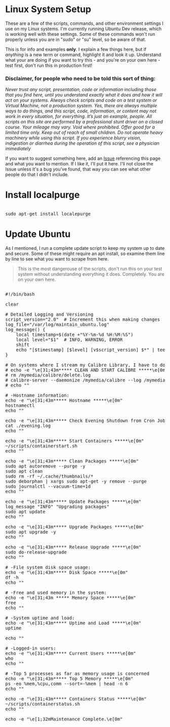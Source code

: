 
# Linux System Setup

These are a few of the scripts, commands, and other environment settings I use on my Linux systems. I'm currently running Ubuntu Dev release, which is working well with these settings. Some of these commands won't run properly unless you are in "sudo" or "su" level, so be aware of that.

This is for info and examples **only**. I explain a few things here, but if *anything* is a new term or command, highlight it and look it up. Understand what your are doing if you want to try this - and you're on your own here - test first, don't run this in production first! 

### Disclaimer, for people who need to be told this sort of thing: 

*Never trust any script, presentation, code or information including those that you find here, until you understand exactly what it does and how it will act on your systems. Always check scripts and code on a test system or Virtual Machine, not a production system. Yes, there are always multiple ways to do things, and this script, code, information, or content may not work in every situation, for everything. It’s just an example, people. All scripts on this site are performed by a professional stunt driver on a closed course. Your mileage may vary. Void where prohibited. Offer good for a limited time only. Keep out of reach of small children. Do not operate heavy machinery while using this script. If you experience blurry vision, indigestion or diarrhea during the operation of this script, see a physician immediately*

If you want to suggest something here, add an [Issue](https://docs.github.com/en/issues/tracking-your-work-with-issues/creating-an-issue) referencing this page and what you want to mention. If I like it, I'll put it here. I'll not close the Issue unless it's a bug you've found, that way you can see what other people do that I didn't include. 

# Install localpurge 

<pre> 
sudo apt-get install localepurge 
</pre>

# Update Ubuntu
As I mentioned, I run a complete update script to keep my system up to date and secure. Some of these might require an apt install, so examine them line by line to see what you want to scrape from here.  

> This is the most dangerouse of the scripts, don't run this on your test system without understanding everything it does. Completely. You are on your own here.

<pre> 
#!/bin/bash

clear

# Detailed Logging and Versioning
script_version="2.0"  # Increment this when making changes
log_file="/var/log/maintain_ubuntu.log"
log_message() {
    local timestamp=$(date +"%Y-%m-%d %H:%M:%S")
    local level="$1"  # INFO, WARNING, ERROR
    shift
    echo "[$timestamp] [$level] [v$script_version] $*" | tee -a "$log_file"
}

# On systems where I stream my Calibre Library, I have to do a bit of maintenance here...
# echo -e "\e[31;43m***** CLEAN AND START CALIBRE *****\e[0m"
# rm /mymedia/calibre/delete.log
# calibre-server --daemonize /mymedia/calibre --log /mymedia/calibre/delete.log --enable-local-write /mymedia/calibre
# echo ""

# -Hostname information:
echo -e "\e[31;43m***** Hostname *****\e[0m"
hostnamectl
echo ""

echo -e "\e[31;43m***** Check Evening Shutdown from Cron Job *****\e[0m"
cat ./evening.log
echo ""

echo -e "\e[31;43m***** Start Containers *****\e[0m"
~/scripts/containerstart.sh
echo ""

echo -e "\e[31;43m***** Clean Packages *****\e[0m"
sudo apt autoremove --purge -y
sudo apt clean
sudo rm -rf ~/.cache/thumbnails/*
sudo deborphan | xargs sudo apt-get -y remove --purge
sudo journalctl --vacuum-time=1d
echo ""

echo -e "\e[31;43m***** Update Packages *****\e[0m"
log_message "INFO" "Upgrading packages"
sudo apt update
echo ""

echo -e "\e[31;43m***** Upgrade Packages *****\e[0m"
sudo apt upgrade -y
echo ""

echo -e "\e[31;43m***** Release Upgrade *****\e[0m"
sudo do-release-upgrade
echo ""

# -File system disk space usage:
echo -e "\e[31;43m***** Disk Space *****\e[0m"
df -h
echo ""

# -Free and used memory in the system:
echo -e "\e[31;43m ***** Memory Space *****\e[0m"
free
echo ""

# -System uptime and load:
echo -e "\e[31;43m***** Uptime and Load *****\e[0m"
uptime

echo ""

# -Logged-in users:
echo -e "\e[31;43m***** Current Users *****\e[0m"
who
echo ""

# -Top 5 processes as far as memory usage is concerned
echo -e "\e[31;43m***** Top 5 Memory *****\e[0m"
ps -eo %mem,%cpu,comm --sort=-%mem | head -n 6
echo ""

echo -e "\e[31;43m***** Containers Status *****\e[0m"
~/scripts/containerstatus.sh
echo ""

echo -e "\e[1;32mMaintenance Complete.\e[0m"


</pre>
